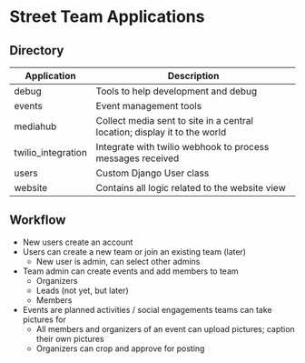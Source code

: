 # Street Team Applications

## Directory

|Application|Description
|---|---|
|debug|Tools to help development and debug|
|events|Event management tools|
|mediahub|Collect media sent to site in a central location; display it to the world|
|twilio_integration|Integrate with twilio webhook to process messages received|
|users|Custom Django User class|
|website|Contains all logic related to the website view|

## Workflow

- New users create an account
- Users can create a new team or join an existing team (later)
  - New user is admin, can select other admins
- Team admin can create events and add members to team
  - Organizers
  - Leads (not yet, but later)
  - Members
- Events are planned activities / social engagements teams can take pictures for
  - All members and organizers of an event can upload pictures; caption their own pictures
  - Organizers can crop and approve for posting
